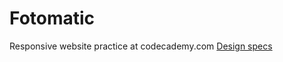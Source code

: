 # Fotomatic
Responsive website practice at codecademy.com
[Design specs](resources/fotomatic_spec_landing.png)
